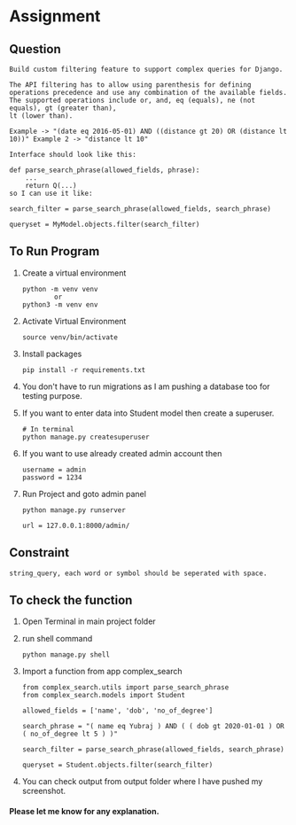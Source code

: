 # Assignment 

## Question 

```
Build custom filtering feature to support complex queries for Django.

The API filtering has to allow using parenthesis for defining operations precedence and use any combination of the available fields. The supported operations include or, and, eq (equals), ne (not equals), gt (greater than),
lt (lower than).

Example -> "(date eq 2016-05-01) AND ((distance gt 20) OR (distance lt 10))" Example 2 -> "distance lt 10"

Interface should look like this:

def parse_search_phrase(allowed_fields, phrase):
    ...
    return Q(...)
so I can use it like:

search_filter = parse_search_phrase(allowed_fields, search_phrase) 

queryset = MyModel.objects.filter(search_filter)
```

## To Run Program 

1. Create a virtual environment 
    ```
    python -m venv venv 
            or 
    python3 -m venv env
    ```

2. Activate Virtual Environment 
    ```
    source venv/bin/activate
    ```

3. Install packages 
    ```
    pip install -r requirements.txt
    ```

4. You don't have to run migrations as I am pushing a database too for testing purpose. 

5. If you want to enter data into Student model then create a superuser. 

    ```
    # In terminal 
    python manage.py createsuperuser

    ```

6. If you want to use already created admin account then 
    ```
    username = admin
    password = 1234
    ```

7. Run Project and goto admin panel 
    ```
    python manage.py runserver 

    url = 127.0.0.1:8000/admin/
    ```

## Constraint

```
string_query, each word or symbol should be seperated with space. 

```


## To check the function 

1. Open Terminal in main project folder 
2. run shell command
    ```
    python manage.py shell 
    ```

3. Import a function from app complex_search
    ```
    from complex_search.utils import parse_search_phrase
    from complex_search.models import Student 

    allowed_fields = ['name', 'dob', 'no_of_degree']

    search_phrase = "( name eq Yubraj ) AND ( ( dob gt 2020-01-01 ) OR ( no_of_degree lt 5 ) )"

    search_filter = parse_search_phrase(allowed_fields, search_phrase) 

    queryset = Student.objects.filter(search_filter)
    ```

4. You can check output from output folder where I have pushed my screenshot.



#### Please let me know for any explanation.
